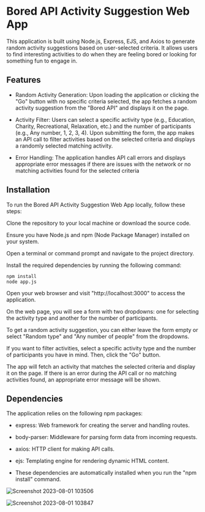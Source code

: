 
# Bored API Activity Suggestion Web App

This application is built using Node.js, Express, EJS, and Axios to generate random activity suggestions based on user-selected criteria. It allows users to find interesting activities to do when they are feeling bored or looking for something fun to engage in.




## Features

- Random Activity Generation: Upon loading the application or clicking the "Go" button with no specific criteria selected, the app fetches a random activity suggestion from the "Bored API" and displays it on the page.

- Activity Filter: Users can select a specific activity type (e.g., Education, Charity, Recreational, Relaxation, etc.) and the number of participants (e.g., Any number, 1, 2, 3, 4). Upon submitting the form, the app makes an API call to filter activities based on the selected criteria and displays a randomly selected matching activity.

- Error Handling: The application handles API call errors and displays appropriate error messages if there are issues with the network or no matching activities found for the selected criteria




## Installation

To run the Bored API Activity Suggestion Web App locally, follow these steps:

Clone the repository to your local machine or download the source code.

Ensure you have Node.js and npm (Node Package Manager) installed on your system.

Open a terminal or command prompt and navigate to the project directory.

Install the required dependencies by running the following command:

    npm install
    node app.js

Open your web browser and visit "http://localhost:3000" to access the application.

On the web page, you will see a form with two dropdowns: one for selecting the activity type and another for the number of participants.

To get a random activity suggestion, you can either leave the form empty or select "Random type" and "Any number of people" from the dropdowns.

If you want to filter activities, select a specific activity type and the number of participants you have in mind. Then, click the "Go" button.

The app will fetch an activity that matches the selected criteria and display it on the page. If there is an error during the API call or no matching activities found, an appropriate error message will be shown.
## Dependencies

The application relies on the following npm packages:

- express: Web framework for creating the server and handling routes.

- body-parser: Middleware for parsing form data from incoming requests.

- axios: HTTP client for making API calls.

- ejs: Templating engine for rendering dynamic HTML content.

- These dependencies are automatically installed when you run the "npm install" command.

![Screenshot 2023-08-01 103506](https://github.com/Guyaloosh/Using-JasonFilles/assets/96589390/cd2bd1cd-7b5c-4b83-8d48-c367ee11264d)

![Screenshot 2023-08-01 103847](https://github.com/Guyaloosh/Using-JasonFilles/assets/96589390/1236e251-6038-42fc-a3e9-d190b97de16c)




